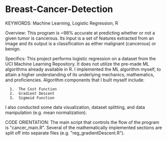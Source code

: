 # Breast-Cancer-Detection

KEYWORDS:  Machine Learning, Logistic Regression, R

Overview:  This program is ~98% accurate at predicting whether or not a given tumor is cancerous.  Its input is a set
of features extracted from an image and its output is a classification as either malignant (cancerous) or benign.

Specifics:  This project performs logistic regression on a dataset from the UCI Machine Learning Repository.  It does not utilize the pre-made ML algorithms already available in R.  I implemented the ML algorithm myself, to attain a higher understanding of its underlying mechanics, mathematics, and proficiencies.  Algorithm components that I built myself include:

      1.  The Cost Function
      2.  Gradient Descent
      3.  Sigmoid Function

I also conducted some data visualization, dataset splitting, and data manipulation (e.g. mean normalization).

CODE ORIENTATION:  The main script that controls the flow of the program is "cancer_main.R".  Several of the mathematically
implemented sections are split off into separate files (e.g. "reg_gradientDescent.R").
